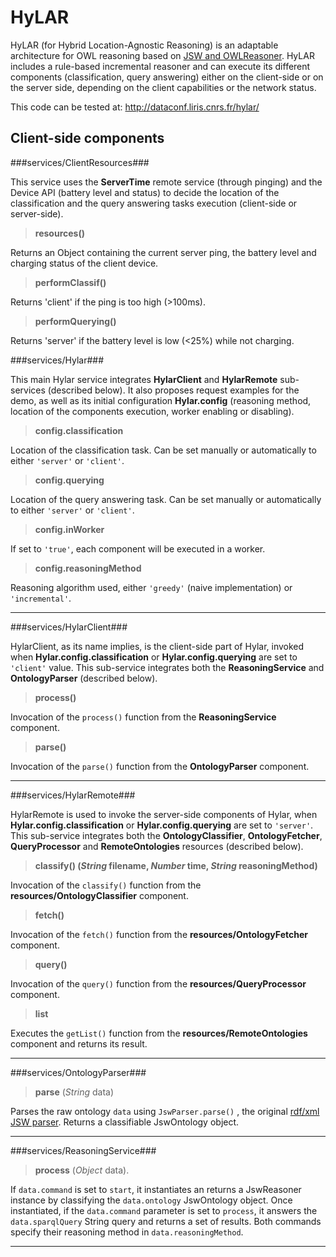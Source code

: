 
# HyLAR #

HyLAR (for Hybrid Location-Agnostic Reasoning) is an adaptable architecture for OWL reasoning based on [JSW and OWLReasoner](https://code.google.com/p/owlreasoner/). HyLAR includes a rule-based incremental reasoner and can execute its different components (classification, query answering) either on the client-side or on the server side, depending on the client capabilities or the network status.

This code can be tested at: http://dataconf.liris.cnrs.fr/hylar/

## Client-side components ##

###services/ClientResources###

This service uses the **ServerTime** remote service (through pinging) and the Device API (battery level and status) to decide the location of the classification and the query answering tasks execution (client-side or server-side).

> **resources()**

Returns an Object containing the current server ping, the battery level and charging status of the client device.

> **performClassif()**

Returns 'client' if the ping is too high (>100ms).

> **performQuerying()**

Returns 'server' if the battery level is low (<25%) while not charging.

###services/Hylar###

This main Hylar service integrates **HylarClient** and **HylarRemote** sub-services (described below). It also proposes request examples for the demo, as well as its initial configuration **Hylar.config** (reasoning method, location of the components execution, worker enabling or disabling).

>  **config.classification**

Location of the classification task. Can be set manually or automatically to either `'server'` or `'client'`.

> **config.querying**

Location of the query answering task. Can be set manually or automatically to either `'server'` or `'client'`.

> **config.inWorker**

If set to `'true'`, each component will be executed in a worker.

> **config.reasoningMethod**

Reasoning algorithm used, either `'greedy'` (naive implementation) or `'incremental'`.

----------

###services/HylarClient###

HylarClient, as its name implies, is the client-side part of Hylar, invoked when **Hylar.config.classification** or **Hylar.config.querying** are set to `'client'` value. This sub-service integrates both the **ReasoningService** and **OntologyParser** (described below).

> **process()**

Invocation of the `process()` function from the **ReasoningService** component.

> **parse()**

Invocation of the `parse()` function from the **OntologyParser** component.

----------

###services/HylarRemote###

HylarRemote is used to invoke the server-side components of Hylar, when **Hylar.config.classification** or **Hylar.config.querying** are set to `'server'`. This sub-service integrates both the **OntologyClassifier**, **OntologyFetcher**, **QueryProcessor** and **RemoteOntologies** resources (described below).

> **classify() (*String* filename, *Number* time, *String* reasoningMethod)**

Invocation of the `classify()` function from the **resources/OntologyClassifier** component.

> **fetch()**

Invocation of the `fetch()` function from the **resources/OntologyFetcher** component.

> **query()** 

Invocation of the `query()` function from the **resources/QueryProcessor** component.

> **list** 

Executes the `getList()` function from the **resources/RemoteOntologies** component and returns its result.

----------

###services/OntologyParser###

> **parse** (*String* data)

Parses the raw ontology `data` using `JswParser.parse()` , the original [rdf/xml JSW parser](https://code.google.com/p/owlreasoner/#Ontology_Object). Returns a classifiable JswOntology object.

----------

###services/ReasoningService###

> **process** (*Object* data).

If `data.command` is set to `start`, it instantiates an returns a JswReasoner instance by classifying the `data.ontology` JswOntology object. Once instantiated, if the `data.command` parameter is set to `process`, it answers the `data.sparqlQuery` String query and returns a set of results. Both commands specify their reasoning method in `data.reasoningMethod`.

----------
